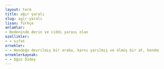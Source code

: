 ```yaml
---
layout: term
title: ağır yaralı
slug: agir-yarali
lisan: Türkçe
anlamlar:
- Bedeninde derin ve ciddi yarası olan
ozellikler:
- - sıfat
ornekler:
- - Hendeğe devrilmiş bir araba, karnı yarılmış ve ölmüş bir at, hendeğin hemen sol tarafında ağır yaralı arabacı ve biraz ileride yaralı işçi...
orneklerkaynak:
- - Oğuz Özdeş
---
```

